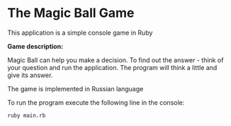 # The Magic Ball Game

This application is a simple console game in Ruby

**Game description:**

Magic Ball can help you make a decision. To find out the answer - think of your question and run the application. The program will think a little and give its answer.

The game is implemented in Russian language

To run the program execute the following line in the console:

```ruby main.rb```
